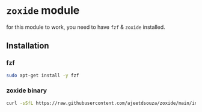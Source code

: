 # `zoxide` module

for this module to work, you need to have `fzf` & `zoxide` installed.

## Installation

### fzf

```bash
sudo apt-get install -y fzf
```

### zoxide binary

```bash
curl -sSfL https://raw.githubusercontent.com/ajeetdsouza/zoxide/main/install.sh | sh
```
